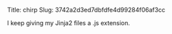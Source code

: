 Title: chirp
Slug: 3742a2d3ed7dbfdfe4d99284f06af3cc

I keep giving my Jinja2 files a .js extension.

